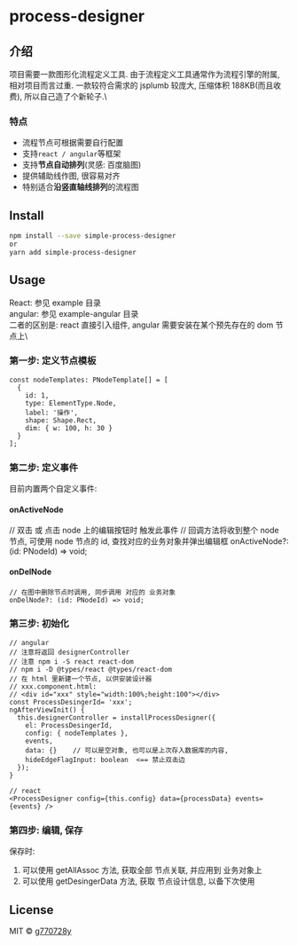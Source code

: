 # process-designer

## 介绍

项目需要一款图形化流程定义工具. 由于流程定义工具通常作为流程引擎的附属, 相对项目而言过重. 一款较符合需求的 jsplumb 较庞大, 压缩体积 188KB(而且收费), 所以自己造了个新轮子.\

### 特点

- 流程节点可根据需要自行配置
- 支持`react / angular`等框架
- 支持**节点自动排列**(灵感: 百度脑图)
- 提供辅助线作图, 很容易对齐
- 特别适合**沿竖直轴线排列**的流程图

## Install

```bash
npm install --save simple-process-designer
or
yarn add simple-process-designer
```

## Usage

React: 参见 example 目录\
angular: 参见 example-angular 目录\
二者的区别是: react 直接引入组件, angular 需要安装在某个预先存在的 dom 节点上\

### 第一步: 定义节点模板

    const nodeTemplates: PNodeTemplate[] = [
      {
        id: 1,
        type: ElementType.Node,
        label: '操作',
        shape: Shape.Rect,
        dim: { w: 100, h: 30 }
      }
    ];

### 第二步: 定义事件

目前内置两个自定义事件:

#### onActiveNode

// 双击 或 点击 node 上的编辑按钮时 触发此事件
// 回调方法将收到整个 node 节点, 可使用 node 节点的 id, 查找对应的业务对象并弹出编辑框
onActiveNode?: (id: PNodeId) => void;

#### onDelNode

    // 在图中删除节点时调用, 同步调用 对应的 业务对象
    onDelNode?: (id: PNodeId) => void;

### 第三步: 初始化

    // angular
    // 注意将返回 designerController
    // 注意 npm i -S react react-dom
    // npm i -D @types/react @types/react-dom
    // 在 html 里新建一个节点, 以供安装设计器
    // xxx.component.html:
    // <div id="xxx" style="width:100%;height:100"></div>
    const ProcessDesingerId= 'xxx';
    ngAfterViewInit() {
      this.designerController = installProcessDesigner({
        el: ProcessDesingerId,
        config: { nodeTemplates },
        events,
        data: {}    // 可以是空对象, 也可以是上次存入数据库的内容,
        hideEdgeFlagInput: boolean  <== 禁止双击边
      });
    }

    // react
    <ProcessDesigner config={this.config} data={processData} events={events} />

### 第四步: 编辑, 保存

保存时:

1. 可以使用 getAllAssoc 方法, 获取全部 节点关联, 并应用到 业务对象上
2. 可以使用 getDesingerData 方法, 获取 节点设计信息, 以备下次使用

## License

MIT © [g770728y](https://github.com/g770728y)
